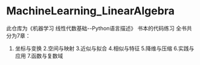 # MachineLearning_LinearAlgebra
此仓库为《机器学习 线性代数基础--Python语言描述》 书本的代码练习
全书共分为7章：
1.  坐标与变换
2.空间与映射
3.近似与拟合
4.相似与特征
5.降维与压缩
6.实践与应用
7.函数与复数域
